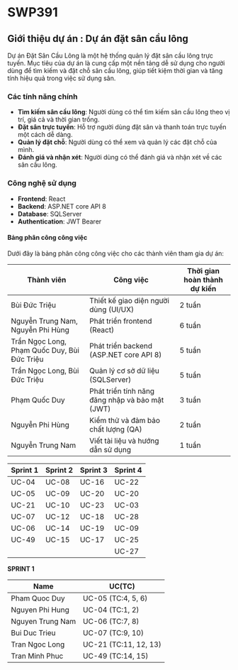 # SWP391

## Giới thiệu dự án : Dự án đặt sân cầu lông

Dự án Đặt Sân Cầu Lông là một hệ thống quản lý đặt sân cầu lông trực tuyến. Mục tiêu của dự án là cung cấp một nền tảng dễ sử dụng cho người dùng để tìm kiếm và đặt chỗ sân cầu lông, giúp tiết kiệm thời gian và tăng tính hiệu quả trong việc sử dụng sân.

### Các tính năng chính

- **Tìm kiếm sân cầu lông**: Người dùng có thể tìm kiếm sân cầu lông theo vị trí, giá cả và thời gian trống.
- **Đặt sân trực tuyến**: Hỗ trợ người dùng đặt sân và thanh toán trực tuyến một cách dễ dàng.
- **Quản lý đặt chỗ**: Người dùng có thể xem và quản lý các đặt chỗ của mình.
- **Đánh giá và nhận xét**: Người dùng có thể đánh giá và nhận xét về các sân cầu lông.

### Công nghệ sử dụng

- **Frontend**: React
- **Backend**: ASP.NET core API 8
- **Database**: SQLServer
- **Authentication**: JWT Bearer
#### Bảng phân công công việc

Dưới đây là bảng phân công công việc cho các thành viên tham gia dự án:

| Thành viên                                     | Công việc                                                      | Thời gian hoàn thành dự kiến |
|------------------------------------------------|----------------------------------------------------------------|------------------------------|
| Bùi Đức Triệu                                  | Thiết kế giao diện người dùng (UI/UX)                          | 2 tuần                       |
| Nguyễn Trung Nam, Nguyễn Phi Hùng              | Phát triển frontend (React)                                    | 6 tuần                       |
| Trần Ngọc Long, Phạm Quốc Duy, Bùi Đức Triệu   | Phát triển backend (ASP.NET core API 8)                        | 5 tuần                       |
| Trần Ngọc Long, Bùi Đức Triệu                  | Quản lý cơ sở dữ liệu (SQLServer)                              | 5 tuần                       |
| Phạm Quốc Duy                                  | Phát triển tính năng đăng nhập và bảo mật (JWT)                | 3 tuần                       |
| Nguyễn Phi Hùng                                | Kiểm thử và đảm bảo chất lượng (QA)                            | 2 tuần                       |
| Nguyễn Trung Nam                               | Viết tài liệu và hướng dẫn sử dụng                             | 1 tuần                       |

| Sprint 1 | Sprint 2 | Sprint 3 | Sprint 4 |
|----------|----------|----------|----------|
| UC-04    | UC-08    | UC-16    | UC-22    | 
| UC-05    | UC-09    | UC-20    | UC-20    | 
| UC-21    | UC-10    | UC-23    | UC-03    |
| UC-07    | UC-12    | UC-18    | UC-28    |
| UC-06    | UC-14    | UC-19    | UC-09    |
| UC-49    | UC-15    | UC-17    | UC-25    |
|          |          |          | UC-27    |

**SPRINT 1**

| Name |                UC(TC)               |
|----------------------|---------------------|
| Pham Quoc Duy        | UC-05 (TC:4, 5, 6)  | 
| Nguyen Phi Hung      | UC-04 (TC:1, 2)     | 
| Nguyen Trung Nam     | UC-06 (TC:7, 8)     |
| Bui Duc Trieu        | UC-07 (TC:9, 10)    |
| Tran Ngoc Long       | UC-21 (TC:11, 12, 13)   |
| Tran Minh Phuc       | UC-49 (TC:14, 15)   |

